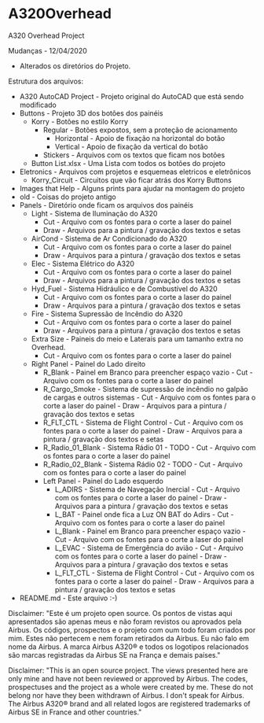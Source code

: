 # A320Overhead
A320 Overhead Project

Mudanças - 12/04/2020

- Alterados os diretórios do Projeto.


Estrutura dos arquivos:
 - A320 AutoCAD Project - Projeto original do AutoCAD que está sendo modificado
 - Buttons - Projeto 3D dos botões dos painéis
      - Korry - Botões no estilo Korry
          - Regular - Botões expostos, sem a proteção de acionamento
              - Horizontal - Apoio de fixação na horizontal do botão
              - Vertical - Apoio de fixação da vertical do botão
          - Stickers - Arquivos com os textos que ficam nos botões
      - Button List.xlsx - Uma Lista com todos os botões do projeto
 - Eletronics - Arquivos com projetos e esquemeas eletricos e eletrônicos
      - Korry_Circuit - Circuitos que vão ficar atrás dos Korry Buttons
 - Images that Help - Alguns prints para ajudar na montagem do projeto
 - old - Coisas do projeto antigo       
 - Panels - Diretório onde ficam os arquivos dos painéis
      - Light - Sistema de Iluminação do A320
          - Cut - Arquivo com os fontes para o corte a laser do painel
          - Draw - Arquivos para a pintura / gravação dos textos e setas
      - AirCond - Sistema de Ar Condicionado do A320
          - Cut - Arquivo com os fontes para o corte a laser do painel
          - Draw - Arquivos para a pintura / gravação dos textos e setas
      - Elec - Sistema Elétrico do A320
          - Cut - Arquivo com os fontes para o corte a laser do painel
          - Draw - Arquivos para a pintura / gravação dos textos e setas
      - Hyd_Fuel - Sistema Hidráulico e de Combustível do A320
          - Cut - Arquivo com os fontes para o corte a laser do painel
          - Draw - Arquivos para a pintura / gravação dos textos e setas
      - Fire - Sistema Supressão de Incêndio do A320
          - Cut - Arquivo com os fontes para o corte a laser do painel
          - Draw - Arquivos para a pintura / gravação dos textos e setas
      - Extra Size - Paineis do meio e Laterais para um tamanho extra no Overhead.
          - Cut - Arquivo com os fontes para o corte a laser do painel
      - Right Panel - Painel do Lado direito
          - R_Blank - Painel em Branco para preencher espaço vazio
                - Cut - Arquivo com os fontes para o corte a laser do painel
          - R_Cargo_Smoke - Sistema de supressão de incêndio no galpão de cargas e outros sistemas
                - Cut - Arquivo com os fontes para o corte a laser do painel
                - Draw - Arquivos para a pintura / gravação dos textos e setas
          - R_FLT_CTL - Sistema de Flight Control
                - Cut - Arquivo com os fontes para o corte a laser do painel
                - Draw - Arquivos para a pintura / gravação dos textos e setas
          - R_Radio_01_Blank - Sistema Rádio 01 - TODO
                - Cut - Arquivo com os fontes para o corte a laser do painel
          - R_Radio_02_Blank - Sistema Rádio 02 - TODO
                - Cut - Arquivo com os fontes para o corte a laser do painel
          - Left Panel - Painel do Lado esquerdo
              - L_ADIRS - Sistema de Navegação Inercial
                    - Cut - Arquivo com os fontes para o corte a laser do painel
                    - Draw - Arquivos para a pintura / gravação dos textos e setas
              - L_BAT - Painel onde fica a Luz ON BAT do Adirs
                    - Cut - Arquivo com os fontes para o corte a laser do painel
              - L_Blank - Painel em Branco para preencher espaço vazio
                    - Cut - Arquivo com os fontes para o corte a laser do painel
              - L_EVAC - Sistema de Emergência do avião
                    - Cut - Arquivo com os fontes para o corte a laser do painel
                    - Draw - Arquivos para a pintura / gravação dos textos e setas
              - L_FLT_CTL - Sistema de Flight Control
                    - Cut - Arquivo com os fontes para o corte a laser do painel
                    - Draw - Arquivos para a pintura / gravação dos textos e setas
  - README.md - Este arquivo :-)


Disclaimer: "Este é um projeto open source. Os pontos de vistas aqui apresentados são apenas meus e não foram revistos ou aprovados pela Airbus. Os códigos, prospectos e o projeto com oum todo foram criados por mim. Estes não pertecem e nem foram retirados da Airbus. Eu não falo em nome da Airbus. A marca Airbus A320® e todos os logotipos relacionados são marcas registradas da Airbus SE na França e demais países."

Disclaimer: "This is an open source project. The views presented here are only mine and have not been reviewed or approved by Airbus. The codes, prospectuses and the project as a whole were created by me. These do not belong nor have they been withdrawn of Airbus. I don't speak for Airbus. The Airbus A320® brand and all related logos are registered trademarks of Airbus SE in France and other countries."
